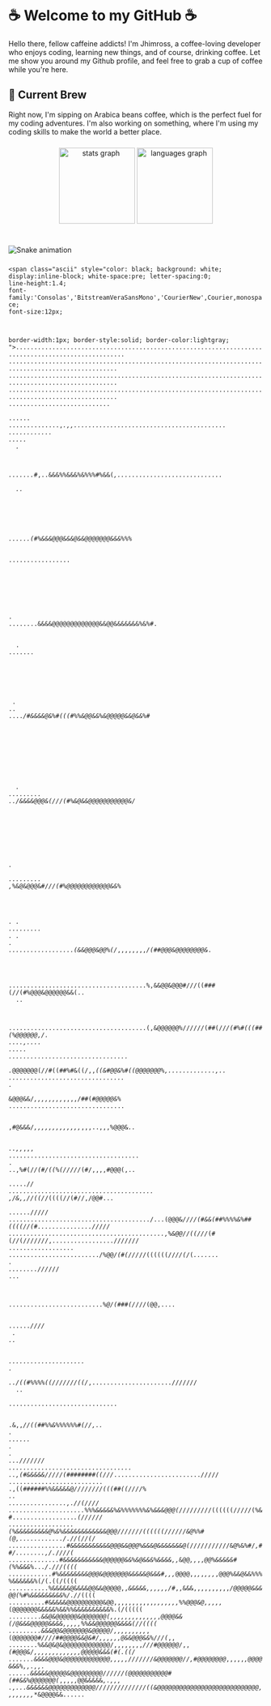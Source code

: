 <h1>☕ Welcome to my GitHub ☕</h1>
	<p>Hello there, fellow caffeine addicts! I'm Jhimross, a coffee-loving developer who enjoys coding, learning new things, and of course, drinking coffee. Let me show you around my Github profile, and feel free to grab a cup of coffee while you're here.</p>
	<h2>🚀 Current Brew</h2>
	<p>Right now, I'm sipping on Arabica beans coffee, which is the perfect fuel for my coding adventures. I'm also working on something, where I'm using my coding skills to make the world a better place.</p>

###

<div align="center">
  <img src="https://github-readme-stats.vercel.app/api?username=jhimross&hide_title=false&hide_rank=false&show_icons=true&include_all_commits=true&count_private=true&disable_animations=false&theme=dark&locale=en&hide_border=false" height="150" alt="stats graph"  />
  <img src="https://github-readme-stats.vercel.app/api/top-langs?username=jhimross&locale=en&hide_title=false&layout=compact&card_width=320&langs_count=5&theme=dark&hide_border=false" height="150" alt="languages graph"  />
</div>


###

<br clear="both">

<img src="https://github.com/jhimross/jhimross/blob/main/snake.svg" alt="Snake animation" />

###


<code><span class="ascii" style="color: black; background: white;
display:inline-block;
white-space:pre;
letter-spacing:0;
line-height:1.4;
font-family:'Consolas','BitstreamVeraSansMono','CourierNew',Courier,monospace;
font-size:12px;

border-width:1px;
border-style:solid;
border-color:lightgray;
"><span>.</span><span>.</span><span>.</span><span>.</span><span>.</span><span>.</span><span>.</span><span>.</span><span>.</span><span>.</span><span>.</span><span>.</span><span>.</span><span>.</span><span>.</span><span>.</span><span>.</span><span>.</span><span>.</span><span>.</span><span>.</span><span>.</span><span>.</span><span>.</span><span>.</span><span>.</span><span>.</span><span>.</span><span>.</span><span>.</span><span>.</span><span>.</span><span>.</span><span>.</span><span>.</span><span>.</span><span>.</span><span>.</span><span>.</span><span>.</span><span>.</span><span>.</span><span>.</span><span>.</span><span>.</span><span>.</span><span>.</span><span>.</span><span>.</span><span>.</span><span>.</span><span>.</span><span>.</span><span>.</span><span>.</span><span>.</span><span>.</span><span>.</span><span>.</span><span>.</span><span>.</span><span>.</span><span>.</span><span>.</span><span>.</span><span>.</span><span>.</span><span>.</span><span>.</span><span>.</span><span>.</span><span>.</span><span>.</span><span>.</span><span>.</span><span>.</span><span>.</span><span>.</span><span>.</span><span>.</span><span>.</span><span>.</span><span>.</span><span>.</span><span>.</span><span>.</span><span>.</span><span>.</span><span>.</span><span>.</span><span>.</span><span>.</span><span>.</span><span>.</span><span>.</span><span>.</span><span>.</span><span>.</span><span>.</span><span>.</span>
<span>.</span><span>.</span><span>.</span><span>.</span><span>.</span><span>.</span><span>.</span><span>.</span><span>.</span><span>.</span><span>.</span><span>.</span><span>.</span><span>.</span><span>.</span><span>.</span><span>.</span><span>.</span><span>.</span><span>.</span><span>.</span><span>.</span><span>.</span><span>.</span><span>.</span><span>.</span><span>.</span><span>.</span><span>.</span><span>.</span><span>.</span><span>.</span><span>.</span><span>.</span><span>.</span><span>.</span><span>.</span><span>.</span><span>.</span><span>.</span><span>.</span><span>.</span><span>.</span><span>.</span><span>.</span><span>.</span><span>.</span><span>.</span><span>.</span><span>.</span><span>.</span><span>.</span><span>.</span><span>.</span><span>.</span><span>.</span><span>.</span><span>.</span><span>.</span><span>.</span><span>.</span><span>.</span><span>.</span><span>.</span><span>.</span><span>.</span><span>.</span><span>.</span><span>.</span><span>.</span><span>.</span><span>.</span><span>.</span><span>.</span><span>.</span><span>.</span><span>.</span><span>.</span><span>.</span><span>.</span><span>.</span><span>.</span><span>.</span><span>.</span><span>.</span><span>.</span><span>.</span><span>.</span><span>.</span><span>.</span><span>.</span><span>.</span><span>.</span><span>.</span><span>.</span><span>.</span><span>.</span><span>.</span><span>.</span><span>.</span>
<span>.</span><span>.</span><span>.</span><span>.</span><span>.</span><span>.</span><span>.</span><span>.</span><span>.</span><span>.</span><span>.</span><span>.</span><span>.</span><span>.</span><span>.</span><span>.</span><span>.</span><span>.</span><span>.</span><span>.</span><span>.</span><span>.</span><span>.</span><span>.</span><span>.</span><span>.</span><span>.</span><span>.</span><span>.</span><span>.</span><span>.</span><span>.</span><span>.</span><span>.</span><span>.</span><span>.</span><span>.</span><span>.</span><span>.</span><span>.</span><span>.</span><span>.</span><span>.</span><span>.</span><span>.</span><span>.</span><span>.</span><span>.</span><span>.</span><span>.</span><span>.</span><span>.</span><span>.</span><span>.</span><span>.</span><span>.</span><span>.</span><span>.</span><span>.</span><span>.</span><span>.</span><span>.</span><span>.</span><span>.</span><span>.</span><span>.</span><span>.</span><span>.</span><span>.</span><span>.</span><span>.</span><span>.</span><span>.</span><span>.</span><span>.</span><span>.</span><span>.</span><span>.</span><span>.</span><span>.</span><span>.</span><span>.</span><span>.</span><span>.</span><span>.</span><span>.</span><span>.</span><span>.</span><span>.</span><span>.</span><span>.</span><span>.</span><span>.</span><span>.</span><span>.</span><span>.</span><span>.</span><span>.</span><span>.</span><span>.</span>
<span>.</span><span>.</span><span>.</span><span>.</span><span>.</span><span>.</span><span>.</span><span>.</span><span>.</span><span>.</span><span>.</span><span>.</span><span>.</span><span>.</span><span>.</span><span>.</span><span>.</span><span>.</span><span>.</span><span>.</span><span>.</span><span>.</span><span>.</span><span>.</span><span>.</span><span>.</span><span>.</span><span>.</span><span>.</span><span>.</span><span>.</span><span>.</span><span>.</span><span>.</span><span>.</span><span>.</span><span>.</span><span>.</span><span>.</span><span>.</span><span>.</span><span>.</span><span>.</span><span>.</span><span>.</span><span>.</span><span>.</span><span>.</span><span>.</span><span>.</span><span>.</span><span>.</span><span>.</span><span>.</span><span>.</span><span>.</span><span>.</span><span>.</span><span>.</span><span>.</span><span>.</span><span>.</span><span>.</span><span>.</span><span>.</span><span>.</span><span>.</span><span>.</span><span>.</span><span>.</span><span>.</span><span>.</span><span>.</span><span>.</span><span>.</span><span>.</span><span>.</span><span>.</span><span>.</span><span>.</span><span>.</span><span>.</span><span>.</span><span>.</span><span>.</span><span>.</span><span>.</span><span>.</span><span>.</span><span>.</span><span>.</span><span>.</span><span>.</span><span>.</span><span>.</span><span>.</span><span>.</span><span>.</span><span>.</span><span>.</span>
<span>.</span><span>.</span><span>.</span><span>.</span><span>.</span><span>.</span><span>.</span><span>.</span><span>.</span><span>.</span><span>.</span><span>.</span><span>.</span><span>.</span><span>.</span><span>.</span><span>.</span><span>.</span><span>.</span><span>.</span><span>.</span><span>.</span><span>.</span><span>.</span><span>.</span><span>.</span><span>.</span><span>.</span><span> </span><span> </span><span> </span><span> </span><span>.</span><span>.</span><span>.</span><span>.</span><span>.</span><span>.</span><span> </span><span>.</span><span>.</span><span>.</span><span>.</span><span>.</span><span>.</span><span>.</span><span>.</span><span>.</span><span>.</span><span>.</span><span>.</span><span>.</span><span>.</span><span>,</span><span>*</span><span>.</span><span>,</span><span>,</span><span>.</span><span>.</span><span>.</span><span>.</span><span>.</span><span>.</span><span>.</span><span>.</span><span>.</span><span>.</span><span>.</span><span>.</span><span>.</span><span>.</span><span>.</span><span>.</span><span>.</span><span>.</span><span>.</span><span>.</span><span>.</span><span>.</span><span>.</span><span>.</span><span>.</span><span>.</span><span>.</span><span>.</span><span>.</span><span>.</span><span>.</span><span>.</span><span>.</span><span>.</span><span>.</span><span>.</span><span>.</span><span>.</span><span>.</span><span>.</span><span>.</span><span>.</span>
<span>.</span><span>.</span><span>.</span><span>.</span><span>.</span><span>.</span><span>.</span><span>.</span><span>.</span><span>.</span><span>.</span><span>.</span><span> </span><span>.</span><span>.</span><span>.</span><span>.</span><span>.</span><span> </span><span> </span><span> </span><span>.</span><span> </span><span> </span><span> </span><span> </span><span> </span><span> </span><span> </span><span> </span><span> </span><span> </span><span> </span><span> </span><span> </span><span> </span><span> </span><span> </span><span> </span><span>.</span><span>.</span><span>.</span><span>.</span><span>.</span><span>.</span><span>.</span><span>*</span><span>#</span><span>,</span><span>.</span><span>.</span><span>&</span><span>&</span><span>&</span><span>%</span><span>%</span><span>&</span><span>&</span><span>&</span><span>%</span><span>&</span><span>%</span><span>%</span><span>%</span><span>#</span><span>%</span><span>&</span><span>&</span><span>(</span><span>*</span><span>,</span><span>.</span><span>.</span><span>.</span><span>.</span><span>.</span><span>.</span><span>.</span><span>.</span><span>.</span><span>.</span><span>.</span><span>.</span><span>.</span><span>.</span><span>.</span><span>.</span><span>.</span><span>.</span><span>.</span><span>.</span><span>.</span><span>.</span><span>.</span><span>.</span><span>.</span><span>.</span><span>.</span><span>.</span><span>.</span>
<span> </span><span> </span><span> </span><span> </span><span> </span><span> </span><span> </span><span>.</span><span>.</span><span> </span><span> </span><span> </span><span> </span><span> </span><span> </span><span> </span><span> </span><span> </span><span> </span><span> </span><span> </span><span> </span><span> </span><span> </span><span> </span><span> </span><span> </span><span> </span><span> </span><span> </span><span> </span><span> </span><span> </span><span> </span><span> </span><span> </span><span> </span><span> </span><span> </span><span>.</span><span>.</span><span>.</span><span>.</span><span>.</span><span>.</span><span>(</span><span>#</span><span>%</span><span>&</span><span>&</span><span>&</span><span>@</span><span>@</span><span>@</span><span>&</span><span>&</span><span>&</span><span>@</span><span>&</span><span>&</span><span>@</span><span>@</span><span>@</span><span>@</span><span>@</span><span>@</span><span>@</span><span>&</span><span>&</span><span>&</span><span>%</span><span>%</span><span>%</span><span>*</span><span> </span><span> </span><span> </span><span> </span><span> </span><span> </span><span> </span><span> </span><span> </span><span>.</span><span>.</span><span>.</span><span>.</span><span>.</span><span>.</span><span>.</span><span>.</span><span>.</span><span>.</span><span>.</span><span>.</span><span>.</span><span>.</span><span>.</span><span>.</span><span>.</span>
<span> </span><span> </span><span> </span><span> </span><span> </span><span> </span><span> </span><span> </span><span> </span><span> </span><span> </span><span> </span><span> </span><span> </span><span> </span><span> </span><span> </span><span> </span><span> </span><span> </span><span> </span><span> </span><span> </span><span> </span><span> </span><span> </span><span> </span><span> </span><span> </span><span> </span><span> </span><span> </span><span> </span><span> </span><span> </span><span>.</span><span> </span><span>.</span><span>.</span><span>.</span><span>.</span><span>.</span><span>.</span><span>.</span><span>.</span><span>&</span><span>&</span><span>&</span><span>&</span><span>@</span><span>@</span><span>@</span><span>@</span><span>@</span><span>@</span><span>@</span><span>@</span><span>@</span><span>@</span><span>@</span><span>@</span><span>@</span><span>&</span><span>&</span><span>@</span><span>@</span><span>&</span><span>&</span><span>&</span><span>&</span><span>&</span><span>&</span><span>&</span><span>%</span><span>&</span><span>%</span><span>#</span><span>.</span><span> </span><span> </span><span> </span><span> </span><span> </span><span> </span><span> </span><span> </span><span> </span><span> </span><span> </span><span> </span><span> </span><span>.</span><span> </span><span>.</span><span>.</span><span>.</span><span>.</span><span>.</span><span>.</span><span>.</span>
<span> </span><span> </span><span> </span><span> </span><span> </span><span> </span><span> </span><span> </span><span> </span><span> </span><span> </span><span> </span><span> </span><span> </span><span> </span><span> </span><span> </span><span> </span><span> </span><span> </span><span> </span><span> </span><span> </span><span> </span><span> </span><span> </span><span> </span><span> </span><span> </span><span> </span><span> </span><span>.</span><span> </span><span> </span><span> </span><span>.</span><span>.</span><span> </span><span> </span><span>.</span><span>.</span><span>.</span><span>.</span><span>*</span><span>/</span><span>#</span><span>&</span><span>&</span><span>&</span><span>&</span><span>@</span><span>&</span><span>%</span><span>#</span><span>(</span><span>(</span><span>(</span><span>#</span><span>%</span><span>%</span><span>&</span><span>@</span><span>@</span><span>&</span><span>&</span><span>%</span><span>&</span><span>@</span><span>@</span><span>@</span><span>@</span><span>@</span><span>&</span><span>&</span><span>@</span><span>&</span><span>&</span><span>%</span><span>#</span><span> </span><span> </span><span> </span><span> </span><span> </span><span> </span><span> </span><span> </span><span> </span><span> </span><span> </span><span> </span><span> </span><span> </span><span> </span><span> </span><span> </span><span> </span><span> </span><span> </span><span> </span>
<span> </span><span> </span><span> </span><span> </span><span> </span><span> </span><span> </span><span> </span><span> </span><span> </span><span> </span><span> </span><span> </span><span> </span><span> </span><span> </span><span> </span><span> </span><span> </span><span> </span><span> </span><span> </span><span> </span><span> </span><span> </span><span> </span><span> </span><span>.</span><span> </span><span>.</span><span>.</span><span>.</span><span>.</span><span>.</span><span>.</span><span>.</span><span>.</span><span>.</span><span> </span><span>.</span><span>.</span><span>/</span><span>&</span><span>&</span><span>&</span><span>&</span><span>@</span><span>@</span><span>@</span><span>&</span><span>(</span><span>/</span><span>/</span><span>*</span><span>*</span><span>*</span><span>*</span><span>*</span><span>*</span><span>/</span><span>(</span><span>#</span><span>%</span><span>&</span><span>@</span><span>&</span><span>&</span><span>@</span><span>@</span><span>@</span><span>@</span><span>@</span><span>@</span><span>@</span><span>@</span><span>@</span><span>@</span><span>@</span><span>&</span><span>/</span><span> </span><span> </span><span> </span><span> </span><span> </span><span> </span><span> </span><span> </span><span> </span><span> </span><span> </span><span> </span><span> </span><span> </span><span> </span><span> </span><span> </span><span> </span><span> </span><span> </span>
<span> </span><span> </span><span> </span><span> </span><span> </span><span> </span><span> </span><span> </span><span> </span><span> </span><span> </span><span> </span><span> </span><span> </span><span> </span><span> </span><span> </span><span> </span><span> </span><span> </span><span>.</span><span> </span><span> </span><span> </span><span> </span><span> </span><span> </span><span> </span><span> </span><span>.</span><span>.</span><span>.</span><span>.</span><span>.</span><span>.</span><span>.</span><span>.</span><span>.</span><span> </span><span>,</span><span>*</span><span>%</span><span>&</span><span>@</span><span>&</span><span>@</span><span>@</span><span>@</span><span>&</span><span>#</span><span>/</span><span>*</span><span>*</span><span>*</span><span>*</span><span>*</span><span>*</span><span>*</span><span>*</span><span>*</span><span>/</span><span>/</span><span>(</span><span>#</span><span>%</span><span>@</span><span>@</span><span>@</span><span>@</span><span>@</span><span>@</span><span>@</span><span>@</span><span>@</span><span>@</span><span>@</span><span>@</span><span>&</span><span>&</span><span>%</span><span> </span><span> </span><span> </span><span> </span><span> </span><span> </span><span> </span><span> </span><span> </span><span> </span><span> </span><span> </span><span> </span><span> </span><span> </span><span> </span><span> </span><span> </span><span> </span><span> </span>
<span> </span><span>.</span><span> </span><span>.</span><span> </span><span>.</span><span>.</span><span>.</span><span>.</span><span>.</span><span>.</span><span>.</span><span>.</span><span>.</span><span> </span><span>.</span><span> </span><span>.</span><span> </span><span>.</span><span> </span><span>.</span><span>.</span><span>.</span><span>.</span><span>.</span><span>.</span><span>.</span><span>.</span><span>.</span><span>.</span><span>.</span><span>.</span><span>.</span><span>.</span><span>.</span><span>.</span><span>.</span><span>.</span><span>(</span><span>&</span><span>&</span><span>@</span><span>@</span><span>@</span><span>&</span><span>@</span><span>@</span><span>%</span><span>(</span><span>/</span><span>*</span><span>,</span><span>,</span><span>,</span><span>,</span><span>,</span><span>,</span><span>,</span><span>,</span><span>*</span><span>*</span><span>*</span><span>/</span><span>(</span><span>#</span><span>#</span><span>@</span><span>@</span><span>@</span><span>&</span><span>@</span><span>@</span><span>@</span><span>@</span><span>@</span><span>@</span><span>@</span><span>@</span><span>&</span><span>*</span><span>.</span><span> </span><span> </span><span> </span><span> </span><span> </span><span> </span><span> </span><span> </span><span> </span><span> </span><span> </span><span> </span><span> </span><span> </span><span> </span><span> </span><span> </span><span> </span>
<span>.</span><span>.</span><span>.</span><span>.</span><span>.</span><span>.</span><span>.</span><span>.</span><span>.</span><span>.</span><span>.</span><span>.</span><span>.</span><span>.</span><span>.</span><span>.</span><span>.</span><span>.</span><span>.</span><span>.</span><span>.</span><span>.</span><span>.</span><span>.</span><span>.</span><span>.</span><span>.</span><span>.</span><span>.</span><span>.</span><span>.</span><span>.</span><span>.</span><span>.</span><span>.</span><span>.</span><span>.</span><span>.</span><span>%</span><span>,</span><span>&</span><span>&</span><span>@</span><span>@</span><span>&</span><span>@</span><span>@</span><span>@</span><span>#</span><span>/</span><span>/</span><span>/</span><span>(</span><span>(</span><span>#</span><span>#</span><span>#</span><span>(</span><span>/</span><span>*</span><span>*</span><span>*</span><span>*</span><span>*</span><span>*</span><span>/</span><span>(</span><span>#</span><span>%</span><span>@</span><span>@</span><span>@</span><span>&</span><span>@</span><span>@</span><span>@</span><span>@</span><span>@</span><span>@</span><span>&</span><span>&</span><span>(</span><span>.</span><span>.</span><span> </span><span> </span><span> </span><span>.</span><span>.</span><span> </span><span> </span><span> </span><span> </span><span> </span><span> </span><span> </span><span> </span><span> </span><span> </span><span> </span>
<span>.</span><span>.</span><span>.</span><span>.</span><span>.</span><span>.</span><span>.</span><span>.</span><span>.</span><span>.</span><span>.</span><span>.</span><span>.</span><span>.</span><span>.</span><span>.</span><span>.</span><span>.</span><span>.</span><span>.</span><span>.</span><span>.</span><span>.</span><span>.</span><span>.</span><span>.</span><span>.</span><span>.</span><span>.</span><span>.</span><span>.</span><span>.</span><span>.</span><span>.</span><span>.</span><span>.</span><span>.</span><span>.</span><span>(</span><span>,</span><span>&</span><span>@</span><span>@</span><span>@</span><span>@</span><span>@</span><span>@</span><span>%</span><span>/</span><span>/</span><span>/</span><span>/</span><span>/</span><span>*</span><span>*</span><span>/</span><span>(</span><span>#</span><span>#</span><span>(</span><span>/</span><span>/</span><span>*</span><span>/</span><span>(</span><span>#</span><span>%</span><span>#</span><span>(</span><span>(</span><span>(</span><span>#</span><span>#</span><span>(</span><span>%</span><span>@</span><span>@</span><span>@</span><span>@</span><span>@</span><span>@</span><span>,</span><span>/</span><span>.</span><span> </span><span>.</span><span>.</span><span>.</span><span>.</span><span>,</span><span>.</span><span>.</span><span>.</span><span>.</span><span> </span><span>.</span><span>.</span><span>.</span><span>.</span><span>.</span>
<span>.</span><span>.</span><span>.</span><span>.</span><span>.</span><span>.</span><span>.</span><span>.</span><span>.</span><span>.</span><span>.</span><span>.</span><span>.</span><span>.</span><span>.</span><span>.</span><span>.</span><span>.</span><span>.</span><span>.</span><span>.</span><span>.</span><span>.</span><span>.</span><span>.</span><span>.</span><span>.</span><span>.</span><span>.</span><span>.</span><span>.</span><span>.</span><span>.</span><span> </span><span> </span><span> </span><span> </span><span> </span><span>.</span><span>*</span><span>@</span><span>@</span><span>@</span><span>@</span><span>@</span><span>@</span><span>@</span><span>(</span><span>/</span><span>/</span><span>#</span><span>(</span><span>(</span><span>#</span><span>#</span><span>%</span><span>#</span><span>&</span><span>(</span><span>(</span><span>/</span><span>,</span><span>,</span><span>*</span><span>(</span><span>(</span><span>&</span><span>#</span><span>@</span><span>@</span><span>&</span><span>%</span><span>#</span><span>(</span><span>(</span><span>@</span><span>@</span><span>@</span><span>@</span><span>@</span><span>@</span><span>@</span><span>%</span><span>,</span><span>.</span><span>.</span><span>.</span><span>.</span><span>.</span><span>.</span><span>.</span><span>.</span><span>.</span><span>.</span><span>.</span><span>.</span><span>.</span><span>,</span><span>.</span><span>.</span>
<span>.</span><span>.</span><span>.</span><span>.</span><span>.</span><span>.</span><span>.</span><span>.</span><span>.</span><span>.</span><span>.</span><span>.</span><span>.</span><span>.</span><span>.</span><span>.</span><span>.</span><span>.</span><span>.</span><span>.</span><span>.</span><span>.</span><span>.</span><span>.</span><span>.</span><span>.</span><span>.</span><span>.</span><span>.</span><span>.</span><span>.</span><span>.</span><span> </span><span>.</span><span> </span><span> </span><span> </span><span> </span><span> </span><span> </span><span>*</span><span>&</span><span>@</span><span>@</span><span>@</span><span>&</span><span>&</span><span>/</span><span>*</span><span>,</span><span>,</span><span>,</span><span>,</span><span>,</span><span>,</span><span>,</span><span>,</span><span>*</span><span>*</span><span>*</span><span>,</span><span>,</span><span>,</span><span>,</span><span>*</span><span>*</span><span>*</span><span>*</span><span>/</span><span>#</span><span>#</span><span>(</span><span>*</span><span>*</span><span>*</span><span>#</span><span>@</span><span>@</span><span>@</span><span>@</span><span>@</span><span>&</span><span>%</span><span>*</span><span>*</span><span>*</span><span>*</span><span>*</span><span>*</span><span>*</span><span>*</span><span>*</span><span>*</span><span>*</span><span>*</span><span>*</span><span>*</span><span>*</span><span>*</span><span>*</span>
<span>.</span><span>.</span><span>.</span><span>.</span><span>.</span><span>.</span><span>.</span><span>.</span><span>.</span><span>.</span><span>.</span><span>.</span><span>.</span><span>.</span><span>.</span><span>.</span><span>.</span><span>.</span><span>.</span><span>.</span><span>.</span><span>.</span><span>.</span><span>.</span><span>.</span><span>.</span><span>.</span><span>.</span><span>.</span><span>.</span><span>.</span><span>.</span><span> </span><span> </span><span> </span><span> </span><span> </span><span> </span><span> </span><span> </span><span>,</span><span>#</span><span>@</span><span>&</span><span>&</span><span>&</span><span>/</span><span>*</span><span>*</span><span>*</span><span>,</span><span>,</span><span>,</span><span>,</span><span>,</span><span>,</span><span>*</span><span>*</span><span>,</span><span>,</span><span>,</span><span>,</span><span>,</span><span>,</span><span>,</span><span>*</span><span>*</span><span>*</span><span>,</span><span>,</span><span>,</span><span>.</span><span>.</span><span>,</span><span>,</span><span>,</span><span>%</span><span>@</span><span>@</span><span>@</span><span>&</span><span>*</span><span>.</span><span>.</span><span> </span><span> </span><span> </span><span> </span><span> </span><span> </span><span> </span><span> </span><span>.</span><span>.</span><span>,</span><span>,</span><span>*</span><span>,</span><span>,</span><span>,</span>
<span>.</span><span>.</span><span>.</span><span>.</span><span>.</span><span>.</span><span>.</span><span>.</span><span>.</span><span>.</span><span>.</span><span>.</span><span>.</span><span>.</span><span>.</span><span>.</span><span>.</span><span>.</span><span>.</span><span>.</span><span>.</span><span>.</span><span>.</span><span>.</span><span>.</span><span>.</span><span>.</span><span>.</span><span>.</span><span>.</span><span>.</span><span>.</span><span>.</span><span>.</span><span>.</span><span>.</span><span> </span><span>.</span><span> </span><span>.</span><span>.</span><span>,</span><span>%</span><span>#</span><span>(</span><span>/</span><span>*</span><span>*</span><span>*</span><span>*</span><span>*</span><span>*</span><span>*</span><span>/</span><span>(</span><span>#</span><span>/</span><span>(</span><span>(</span><span>%</span><span>(</span><span>/</span><span>/</span><span>/</span><span>/</span><span>/</span><span>*</span><span>(</span><span>#</span><span>/</span><span>*</span><span>*</span><span>,</span><span>,</span><span>,</span><span>,</span><span>#</span><span>@</span><span>@</span><span>@</span><span>(</span><span>,</span><span>.</span><span>.</span><span> </span><span> </span><span> </span><span> </span><span>.</span><span>.</span><span>.</span><span>.</span><span>.</span><span>*</span><span>*</span><span>*</span><span>*</span><span>/</span><span>*</span><span>/</span>
<span>.</span><span>.</span><span>.</span><span>.</span><span>.</span><span>.</span><span>.</span><span>.</span><span>.</span><span>.</span><span>.</span><span>.</span><span>.</span><span>.</span><span>.</span><span>.</span><span>.</span><span>.</span><span>.</span><span>.</span><span>.</span><span>.</span><span>.</span><span>.</span><span>.</span><span>.</span><span>.</span><span>.</span><span>.</span><span>.</span><span>.</span><span>.</span><span>.</span><span>.</span><span>.</span><span>.</span><span>.</span><span>.</span><span>.</span><span>.</span><span> </span><span>,</span><span>/</span><span>&</span><span>,</span><span>,</span><span>*</span><span>*</span><span>*</span><span>*</span><span>/</span><span>/</span><span>(</span><span>(</span><span>/</span><span>*</span><span>*</span><span>*</span><span>*</span><span>*</span><span>/</span><span>(</span><span>(</span><span>(</span><span>(</span><span>/</span><span>*</span><span>*</span><span>/</span><span>(</span><span>#</span><span>/</span><span>/</span><span>*</span><span>*</span><span>,</span><span>/</span><span>@</span><span>@</span><span>#</span><span>.</span><span>.</span><span>.</span><span> </span><span> </span><span> </span><span> </span><span>.</span><span>.</span><span>.</span><span>.</span><span>.</span><span>.</span><span>/</span><span>/</span><span>/</span><span>*</span><span>/</span><span>*</span><span>/</span>
<span>.</span><span>.</span><span>.</span><span>.</span><span>.</span><span>.</span><span>.</span><span>.</span><span>.</span><span>.</span><span>.</span><span>.</span><span>.</span><span>.</span><span>.</span><span>.</span><span>.</span><span>.</span><span>.</span><span>.</span><span>.</span><span>.</span><span>.</span><span>.</span><span>.</span><span>.</span><span>.</span><span>.</span><span>.</span><span>.</span><span>.</span><span>.</span><span>.</span><span>.</span><span>.</span><span>.</span><span>.</span><span>.</span><span>.</span><span>/</span><span>.</span><span>.</span><span>.</span><span>(</span><span>@</span><span>@</span><span>@</span><span>&</span><span>*</span><span>/</span><span>/</span><span>/</span><span>/</span><span>(</span><span>#</span><span>&</span><span>&</span><span>(</span><span>#</span><span>#</span><span>%</span><span>%</span><span>%</span><span>%</span><span>&</span><span>%</span><span>#</span><span>#</span><span>(</span><span>(</span><span>(</span><span>(</span><span>/</span><span>/</span><span>*</span><span>*</span><span>(</span><span>#</span><span>.</span><span>.</span><span>.</span><span>.</span><span>.</span><span>.</span><span>.</span><span>.</span><span>.</span><span>.</span><span>.</span><span>.</span><span>.</span><span>.</span><span>.</span><span>/</span><span>/</span><span>*</span><span>/</span><span>*</span><span>/</span><span>/</span>
<span>.</span><span>.</span><span>.</span><span>.</span><span>.</span><span>.</span><span>.</span><span>.</span><span>.</span><span>.</span><span>.</span><span>.</span><span>.</span><span>.</span><span>.</span><span>.</span><span>.</span><span>.</span><span>.</span><span>.</span><span>.</span><span>.</span><span>.</span><span>.</span><span>.</span><span>.</span><span>.</span><span>.</span><span>.</span><span>.</span><span>.</span><span>.</span><span>.</span><span>.</span><span>.</span><span>.</span><span>.</span><span>.</span><span>.</span><span>.</span><span>.</span><span>.</span><span>.</span><span>,</span><span>%</span><span>&</span><span>@</span><span>@</span><span>/</span><span>/</span><span>(</span><span>(</span><span>/</span><span>/</span><span>*</span><span>*</span><span>/</span><span>*</span><span>*</span><span>*</span><span>(</span><span>#</span><span>(</span><span>/</span><span>/</span><span>(</span><span>/</span><span>/</span><span>/</span><span>/</span><span>/</span><span>/</span><span>/</span><span>*</span><span>*</span><span>,</span><span>.</span><span>.</span><span>.</span><span>.</span><span>.</span><span>.</span><span>.</span><span>.</span><span>.</span><span>.</span><span>.</span><span>.</span><span>.</span><span>.</span><span>.</span><span>.</span><span>.</span><span>/</span><span>/</span><span>/</span><span>/</span><span>/</span><span>/</span><span>/</span>
<span>.</span><span>.</span><span>.</span><span>.</span><span>.</span><span>.</span><span>.</span><span>.</span><span>.</span><span>.</span><span>.</span><span>.</span><span>.</span><span>.</span><span>.</span><span>.</span><span>.</span><span>.</span><span> </span><span>.</span><span>.</span><span>.</span><span>.</span><span>.</span><span>.</span><span>.</span><span>.</span><span>.</span><span>.</span><span>.</span><span>.</span><span>.</span><span>.</span><span>.</span><span>.</span><span>.</span><span>.</span><span>.</span><span>.</span><span>.</span><span>.</span><span>.</span><span>.</span><span>.</span><span>/</span><span>%</span><span>@</span><span>@</span><span>*</span><span>/</span><span>(</span><span>#</span><span>(</span><span>/</span><span>/</span><span>/</span><span>*</span><span>/</span><span>/</span><span>(</span><span>(</span><span>(</span><span>(</span><span>(</span><span>(</span><span>/</span><span>/</span><span>*</span><span>/</span><span>/</span><span>(</span><span>/</span><span>*</span><span>(</span><span>*</span><span>.</span><span>.</span><span>.</span><span>.</span><span>.</span><span>.</span><span>.</span><span> </span><span>.</span><span> </span><span>.</span><span>.</span><span>.</span><span>.</span><span>.</span><span>.</span><span>.</span><span>.</span><span>/</span><span>/</span><span>/</span><span>*</span><span>/</span><span>/</span><span>/</span>
<span>.</span><span>.</span><span>.</span><span> </span><span> </span><span> </span><span> </span><span> </span><span> </span><span> </span><span> </span><span> </span><span> </span><span> </span><span> </span><span> </span><span> </span><span> </span><span>.</span><span>.</span><span>.</span><span>.</span><span>.</span><span>.</span><span>.</span><span>.</span><span>.</span><span>.</span><span>.</span><span>.</span><span>.</span><span>.</span><span>.</span><span>.</span><span>.</span><span>.</span><span>.</span><span>.</span><span>.</span><span>.</span><span>.</span><span>.</span><span>.</span><span>.</span><span>*</span><span>%</span><span>@</span><span>*</span><span>*</span><span>/</span><span>(</span><span>#</span><span>#</span><span>#</span><span>(</span><span>/</span><span>*</span><span>*</span><span>*</span><span>*</span><span>*</span><span>*</span><span>*</span><span>*</span><span>*</span><span>*</span><span>*</span><span>/</span><span>/</span><span>/</span><span>(</span><span>@</span><span>@</span><span>,</span><span>.</span><span>.</span><span>.</span><span>.</span><span> </span><span> </span><span> </span><span> </span><span> </span><span> </span><span> </span><span> </span><span> </span><span>.</span><span>.</span><span>.</span><span>.</span><span>.</span><span>.</span><span>*</span><span>/</span><span>*</span><span>*</span><span>/</span><span>/</span><span>/</span>
<span> </span><span>.</span><span> </span><span> </span><span>.</span><span>.</span><span> </span><span> </span><span> </span><span> </span><span> </span><span> </span><span> </span><span> </span><span> </span><span>.</span><span>.</span><span>.</span><span>.</span><span>.</span><span>.</span><span>.</span><span>.</span><span>.</span><span>.</span><span>.</span><span>.</span><span>.</span><span>.</span><span>.</span><span>.</span><span>.</span><span>.</span><span>.</span><span>.</span><span>.</span><span> </span><span>.</span><span> </span><span> </span><span> </span><span> </span><span> </span><span> </span><span> </span><span>.</span><span>.</span><span>*</span><span>*</span><span>/</span><span>(</span><span>(</span><span>#</span><span>%</span><span>%</span><span>%</span><span>%</span><span>(</span><span>(</span><span>/</span><span>/</span><span>/</span><span>/</span><span>/</span><span>/</span><span>/</span><span>(</span><span>(</span><span>/</span><span>*</span><span>,</span><span>.</span><span>.</span><span>.</span><span>.</span><span>.</span><span>.</span><span>.</span><span>.</span><span>.</span><span>.</span><span>.</span><span>.</span><span>.</span><span>.</span><span>.</span><span>.</span><span>.</span><span>.</span><span>.</span><span>.</span><span>.</span><span>.</span><span>/</span><span>/</span><span>/</span><span>/</span><span>/</span><span>/</span><span>/</span>
<span> </span><span> </span><span>.</span><span>.</span><span> </span><span> </span><span>.</span><span>.</span><span>.</span><span>.</span><span>.</span><span>.</span><span>.</span><span>.</span><span>.</span><span>.</span><span>.</span><span>.</span><span>.</span><span>.</span><span>.</span><span>.</span><span>.</span><span>.</span><span>.</span><span>.</span><span>.</span><span>.</span><span>.</span><span>.</span><span>.</span><span>.</span><span>.</span><span>.</span><span>.</span><span>.</span><span> </span><span> </span><span> </span><span> </span><span> </span><span> </span><span> </span><span>.</span><span>&</span><span>,</span><span>,</span><span>*</span><span>*</span><span>*</span><span>/</span><span>/</span><span>(</span><span>(</span><span>#</span><span>#</span><span>%</span><span>%</span><span>&</span><span>%</span><span>%</span><span>%</span><span>%</span><span>%</span><span>%</span><span>#</span><span>(</span><span>/</span><span>/</span><span>,</span><span>.</span><span>.</span><span> </span><span>.</span><span> </span><span> </span><span> </span><span>.</span><span>.</span><span>.</span><span>.</span><span>.</span><span>.</span><span> </span><span>.</span><span> </span><span> </span><span> </span><span>.</span><span> </span><span>.</span><span>.</span><span>.</span><span>/</span><span>/</span><span>/</span><span>/</span><span>/</span><span>/</span><span>/</span>
<span>.</span><span>.</span><span>.</span><span>.</span><span>.</span><span>.</span><span>.</span><span>.</span><span>.</span><span>.</span><span>.</span><span>.</span><span>.</span><span>.</span><span>.</span><span>.</span><span>.</span><span>.</span><span>.</span><span>.</span><span>.</span><span>.</span><span>.</span><span>.</span><span>.</span><span>.</span><span>.</span><span>.</span><span>.</span><span>.</span><span>.</span><span>.</span><span>.</span><span>.</span><span> </span><span>.</span><span>.</span><span>,</span><span>(</span><span>#</span><span>&</span><span>&</span><span>&</span><span>&</span><span>&</span><span>*</span><span>*</span><span>*</span><span>*</span><span>/</span><span>/</span><span>/</span><span>/</span><span>/</span><span>(</span><span>#</span><span>#</span><span>#</span><span>#</span><span>#</span><span>#</span><span>#</span><span>#</span><span>(</span><span>(</span><span>/</span><span>/</span><span>/</span><span>*</span><span>.</span><span>.</span><span>.</span><span>.</span><span>.</span><span>.</span><span>.</span><span>.</span><span>.</span><span>.</span><span>.</span><span>.</span><span>.</span><span>.</span><span>.</span><span>.</span><span>.</span><span>.</span><span>.</span><span>.</span><span>.</span><span>.</span><span>.</span><span>.</span><span>*</span><span>*</span><span>/</span><span>/</span><span>/</span><span>/</span><span>/</span>
<span>.</span><span>.</span><span>.</span><span>.</span><span>.</span><span>.</span><span>.</span><span>.</span><span>.</span><span>.</span><span>.</span><span>.</span><span>.</span><span>.</span><span>.</span><span>.</span><span>.</span><span>.</span><span>.</span><span>.</span><span>.</span><span>.</span><span>.</span><span>.</span><span>.</span><span>.</span><span> </span><span>.</span><span>,</span><span>(</span><span>(</span><span>#</span><span>#</span><span>#</span><span>#</span><span>#</span><span>#</span><span>%</span><span>%</span><span>&</span><span>&</span><span>&</span><span>&</span><span>&</span><span>@</span><span>*</span><span>*</span><span>*</span><span>/</span><span>/</span><span>/</span><span>/</span><span>/</span><span>/</span><span>/</span><span>/</span><span>(</span><span>(</span><span>(</span><span>#</span><span>#</span><span>(</span><span>(</span><span>/</span><span>/</span><span>/</span><span>/</span><span>*</span><span>*</span><span>%</span><span> </span><span>.</span><span>.</span><span> </span><span> </span><span>.</span><span>.</span><span>.</span><span>.</span><span>.</span><span>.</span><span>.</span><span>.</span><span>.</span><span>.</span><span>.</span><span>.</span><span>.</span><span>.</span><span>.</span><span>.</span><span>,</span><span>.</span><span>/</span><span>/</span><span>(</span><span>/</span><span>/</span><span>/</span><span>/</span>
<span>.</span><span>.</span><span>.</span><span>.</span><span>.</span><span>.</span><span>.</span><span>.</span><span>.</span><span>.</span><span>.</span><span>.</span><span>.</span><span>.</span><span>.</span><span>.</span><span>.</span><span>.</span><span>.</span><span>.</span><span>.</span><span>%</span><span>%</span><span>%</span><span>&</span><span>&</span><span>&</span><span>&</span><span>&</span><span>%</span><span>&</span><span>%</span><span>%</span><span>%</span><span>%</span><span>%</span><span>%</span><span>%</span><span>&</span><span>%</span><span>&</span><span>&</span><span>&</span><span>@</span><span>@</span><span>@</span><span>(</span><span>*</span><span>/</span><span>/</span><span>/</span><span>/</span><span>/</span><span>/</span><span>/</span><span>/</span><span>/</span><span>(</span><span>(</span><span>(</span><span>(</span><span>(</span><span>(</span><span>/</span><span>/</span><span>/</span><span>/</span><span>/</span><span>*</span><span>*</span><span>(</span><span>%</span><span>&</span><span>#</span><span>.</span><span>.</span><span>.</span><span>.</span><span>.</span><span>.</span><span>.</span><span>.</span><span>.</span><span>.</span><span>.</span><span>.</span><span>.</span><span>.</span><span>.</span><span>.</span><span>.</span><span>*</span><span>.</span><span>(</span><span>/</span><span>/</span><span>/</span><span>/</span><span>/</span><span>/</span>
<span>.</span><span>.</span><span>.</span><span>.</span><span>.</span><span>.</span><span>.</span><span>.</span><span>.</span><span>.</span><span>.</span><span>.</span><span>.</span><span>.</span><span>.</span><span>.</span><span>.</span><span>.</span><span>(</span><span>%</span><span>&</span><span>&</span><span>&</span><span>&</span><span>&</span><span>&</span><span>&</span><span>&</span><span>&</span><span>@</span><span>%</span><span>&</span><span>%</span><span>&</span><span>&</span><span>&</span><span>&</span><span>&</span><span>&</span><span>&</span><span>&</span><span>&</span><span>&</span><span>&</span><span>&</span><span>@</span><span>@</span><span>@</span><span>*</span><span>*</span><span>/</span><span>/</span><span>/</span><span>/</span><span>/</span><span>/</span><span>/</span><span>(</span><span>(</span><span>(</span><span>(</span><span>(</span><span>(</span><span>/</span><span>/</span><span>/</span><span>/</span><span>/</span><span>/</span><span>*</span><span>*</span><span>&</span><span>@</span><span>%</span><span>%</span><span>#</span><span>(</span><span>@</span><span>,</span><span>.</span><span>.</span><span>.</span><span>.</span><span>.</span><span>.</span><span>.</span><span>.</span><span>.</span><span>.</span><span>.</span><span>.</span><span>/</span><span>.</span><span>/</span><span>/</span><span>(</span><span>/</span><span>/</span><span>(</span><span>/</span>
<span>.</span><span>.</span><span>.</span><span>.</span><span>.</span><span>.</span><span>.</span><span>.</span><span>.</span><span>.</span><span>.</span><span>.</span><span>.</span><span>.</span><span>.</span><span>.</span><span>#</span><span>&</span><span>&</span><span>&</span><span>&</span><span>&</span><span>&</span><span>&</span><span>&</span><span>&</span><span>&</span><span>&</span><span>@</span><span>@</span><span>@</span><span>&</span><span>&</span><span>@</span><span>@</span><span>@</span><span>%</span><span>&</span><span>&</span><span>&</span><span>@</span><span>&</span><span>&</span><span>&</span><span>&</span><span>&</span><span>&</span><span>&</span><span>@</span><span>(</span><span>*</span><span>*</span><span>*</span><span>*</span><span>*</span><span>/</span><span>/</span><span>/</span><span>/</span><span>/</span><span>/</span><span>/</span><span>/</span><span>/</span><span>/</span><span>/</span><span>*</span><span>*</span><span>*</span><span>*</span><span>&</span><span>@</span><span>%</span><span>&</span><span>%</span><span>#</span><span>/</span><span>*</span><span>,</span><span>#</span><span>#</span><span>/</span><span>.</span><span>.</span><span>.</span><span>.</span><span>.</span><span>.</span><span>.</span><span>.</span><span>,</span><span>/</span><span>.</span><span>*</span><span>/</span><span>*</span><span>/</span><span>/</span><span>/</span><span>(</span>
<span>.</span><span>.</span><span>.</span><span>.</span><span>.</span><span>.</span><span>.</span><span>.</span><span>.</span><span>.</span><span>.</span><span>.</span><span>.</span><span>.</span><span>#</span><span>&</span><span>&</span><span>&</span><span>&</span><span>&</span><span>&</span><span>&</span><span>&</span><span>&</span><span>&</span><span>&</span><span>@</span><span>@</span><span>@</span><span>@</span><span>@</span><span>@</span><span>&</span><span>&</span><span>%</span><span>&</span><span>@</span><span>&</span><span>&</span><span>&</span><span>%</span><span>&</span><span>&</span><span>&</span><span>&</span><span>,</span><span>,</span><span>*</span><span>&</span><span>@</span><span>@</span><span>*</span><span>,</span><span>,</span><span>*</span><span>*</span><span>*</span><span>*</span><span>*</span><span>*</span><span>*</span><span>*</span><span>*</span><span>*</span><span>*</span><span>,</span><span>*</span><span>*</span><span>,</span><span>*</span><span>@</span><span>@</span><span>%</span><span>&</span><span>&</span><span>&</span><span>&</span><span>&</span><span>#</span><span>(</span><span>%</span><span>%</span><span>&</span><span>&</span><span>&</span><span>%</span><span>*</span><span>.</span><span>.</span><span>.</span><span>*</span><span>/</span><span>.</span><span>/</span><span>/</span><span>/</span><span>(</span><span>(</span><span>(</span><span>(</span>
<span>.</span><span>.</span><span>.</span><span>.</span><span>.</span><span>.</span><span>.</span><span>.</span><span>.</span><span>.</span><span>.</span><span>.</span><span>#</span><span>%</span><span>&</span><span>&</span><span>&</span><span>&</span><span>&</span><span>&</span><span>&</span><span>&</span><span>@</span><span>@</span><span>@</span><span>&</span><span>@</span><span>@</span><span>@</span><span>@</span><span>@</span><span>@</span><span>@</span><span>&</span><span>&</span><span>&</span><span>&</span><span>&</span><span>@</span><span>&</span><span>&</span><span>&</span><span>#</span><span>,</span><span>,</span><span>,</span><span>*</span><span>*</span><span>*</span><span>@</span><span>@</span><span>@</span><span>@</span><span>,</span><span>,</span><span>*</span><span>,</span><span>*</span><span>,</span><span>*</span><span>,</span><span>,</span><span>,</span><span>*</span><span>*</span><span>*</span><span>,</span><span>*</span><span>*</span><span>@</span><span>@</span><span>@</span><span>%</span><span>&</span><span>&</span><span>@</span><span>&</span><span>&</span><span>%</span><span>%</span><span>%</span><span>%</span><span>&</span><span>&</span><span>&</span><span>&</span><span>&</span><span>&</span><span>%</span><span>(</span><span>/</span><span>(</span><span>.</span><span>(</span><span>(</span><span>/</span><span>(</span><span>(</span><span>(</span><span>(</span>
<span>.</span><span>.</span><span>.</span><span>.</span><span>.</span><span>.</span><span>.</span><span>.</span><span>.</span><span>.</span><span>.</span><span>%</span><span>&</span><span>&</span><span>&</span><span>&</span><span>&</span><span>@</span><span>&</span><span>&</span><span>&</span><span>&</span><span>@</span><span>@</span><span>&</span><span>&</span><span>@</span><span>@</span><span>@</span><span>@</span><span>@</span><span>,</span><span>,</span><span>*</span><span>&</span><span>&</span><span>&</span><span>&</span><span>&</span><span>,</span><span>,</span><span>,</span><span>,</span><span>,</span><span>,</span><span>/</span><span>#</span><span>*</span><span>,</span><span>,</span><span>*</span><span>*</span><span>&</span><span>&</span><span>&</span><span>,</span><span>,</span><span>,</span><span>,</span><span>,</span><span>,</span><span>,</span><span>,</span><span>,</span><span>,</span><span>*</span><span>/</span><span>@</span><span>@</span><span>@</span><span>@</span><span>@</span><span>&</span><span>&</span><span>&</span><span>@</span><span>@</span><span>(</span><span>%</span><span>#</span><span>%</span><span>&</span><span>&</span><span>&</span><span>&</span><span>&</span><span>&</span><span>&</span><span>&</span><span>&</span><span>%</span><span>/</span><span>.</span><span>/</span><span>/</span><span>*</span><span>(</span><span>(</span><span>(</span><span>(</span>
<span>.</span><span>.</span><span>.</span><span>.</span><span>.</span><span>.</span><span>.</span><span>.</span><span>.</span><span>.</span><span>#</span><span>&</span><span>&</span><span>&</span><span>&</span><span>&</span><span>@</span><span>@</span><span>@</span><span>@</span><span>@</span><span>@</span><span>@</span><span>@</span><span>@</span><span>@</span><span>&</span><span>@</span><span>@</span><span>,</span><span>,</span><span>,</span><span>,</span><span>,</span><span>,</span><span>,</span><span>,</span><span>,</span><span>,</span><span>,</span><span>*</span><span>,</span><span>,</span><span>,</span><span>,</span><span>,</span><span>,</span><span>,</span><span>*</span><span>*</span><span>%</span><span>%</span><span>@</span><span>@</span><span>@</span><span>&</span><span>@</span><span>,</span><span>,</span><span>,</span><span>,</span><span>,</span><span>*</span><span>(</span><span>@</span><span>@</span><span>@</span><span>@</span><span>@</span><span>@</span><span>@</span><span>&</span><span>&</span><span>&</span><span>&</span><span>&</span><span>%</span><span>&</span><span>&</span><span>%</span><span>%</span><span>&</span><span>&</span><span>&</span><span>&</span><span>&</span><span>&</span><span>&</span><span>&</span><span>&</span><span>&</span><span>%</span><span>.</span><span>(</span><span>/</span><span>(</span><span>(</span><span>(</span><span>(</span><span>(</span>
<span>.</span><span>.</span><span>.</span><span>.</span><span>.</span><span>.</span><span>.</span><span>.</span><span>.</span><span>*</span><span>&</span><span>&</span><span>@</span><span>&</span><span>@</span><span>@</span><span>@</span><span>@</span><span>@</span><span>@</span><span>&</span><span>@</span><span>@</span><span>@</span><span>@</span><span>@</span><span>@</span><span>@</span><span>(</span><span>,</span><span>,</span><span>,</span><span>,</span><span>,</span><span>,</span><span>,</span><span>,</span><span>,</span><span>,</span><span>,</span><span>,</span><span>,</span><span>*</span><span>*</span><span>*</span><span>*</span><span>*</span><span>*</span><span>*</span><span>,</span><span>*</span><span>*</span><span>*</span><span>@</span><span>@</span><span>@</span><span>@</span><span>&</span><span>&</span><span>(</span><span>/</span><span>@</span><span>&</span><span>&</span><span>&</span><span>@</span><span>@</span><span>@</span><span>@</span><span>@</span><span>&</span><span>&</span><span>&</span><span>&</span><span>,</span><span>,</span><span>,</span><span>,</span><span>,</span><span>%</span><span>%</span><span>&</span><span>&</span><span>@</span><span>@</span><span>@</span><span>@</span><span>@</span><span>@</span><span>&</span><span>&</span><span>&</span><span>&</span><span>(</span><span>/</span><span>/</span><span>(</span><span>(</span><span>(</span><span>(</span>
<span>.</span><span>.</span><span>.</span><span>.</span><span>.</span><span>.</span><span>.</span><span>.</span><span>.</span><span>&</span><span>&</span><span>&</span><span>@</span><span>@</span><span>&</span><span>@</span><span>@</span><span>@</span><span>@</span><span>@</span><span>@</span><span>@</span><span>&</span><span>@</span><span>@</span><span>@</span><span>@</span><span>@</span><span>/</span><span>,</span><span>,</span><span>,</span><span>,</span><span>,</span><span>,</span><span>,</span><span>,</span><span>,</span><span>*</span><span>*</span><span>*</span><span>*</span><span>*</span><span>*</span><span>*</span><span>*</span><span>*</span><span>,</span><span>*</span><span>*</span><span>(</span><span>@</span><span>@</span><span>@</span><span>@</span><span>@</span><span>@</span><span>@</span><span>#</span><span>*</span><span>/</span><span>/</span><span>/</span><span>/</span><span>#</span><span>#</span><span>@</span><span>@</span><span>@</span><span>@</span><span>&</span><span>&</span><span>@</span><span>&</span><span>#</span><span>/</span><span>*</span><span>*</span><span>,</span><span>,</span><span>,</span><span>,</span><span>,</span><span>,</span><span>@</span><span>&</span><span>&</span><span>@</span><span>@</span><span>@</span><span>&</span><span>&</span><span>%</span><span>/</span><span>/</span><span>/</span><span>(</span><span>*</span><span>,</span><span>,</span>
<span>.</span><span>.</span><span>.</span><span>.</span><span>.</span><span>.</span><span>.</span><span>.</span><span>%</span><span>&</span><span>&</span><span>@</span><span>&</span><span>@</span><span>&</span><span>@</span><span>@</span><span>@</span><span>@</span><span>@</span><span>@</span><span>@</span><span>@</span><span>@</span><span>@</span><span>@</span><span>@</span><span>@</span><span>/</span><span>,</span><span>,</span><span>,</span><span>,</span><span>,</span><span>,</span><span>,</span><span>,</span><span>*</span><span>*</span><span>*</span><span>*</span><span>*</span><span>*</span><span>*</span><span>*</span><span>*</span><span>/</span><span>/</span><span>/</span><span>*</span><span>*</span><span>#</span><span>@</span><span>@</span><span>@</span><span>@</span><span>@</span><span>@</span><span>/</span><span>*</span><span>,</span><span>,</span><span>*</span><span>*</span><span>*</span><span>(</span><span>#</span><span>@</span><span>@</span><span>@</span><span>&</span><span>/</span><span>,</span><span>,</span><span>,</span><span>,</span><span>,</span><span>,</span><span>,</span><span>,</span><span>,</span><span>,</span><span>,</span><span>,</span><span>,</span><span>@</span><span>@</span><span>@</span><span>@</span><span>@</span><span>&</span><span>&</span><span>&</span><span>(</span><span>#</span><span>(</span><span>.</span><span>(</span><span>(</span><span>/</span>
<span>.</span><span>.</span><span>.</span><span>.</span><span>.</span><span>.</span><span>.</span><span>&</span><span>&</span><span>&</span><span>&</span><span>@</span><span>@</span><span>@</span><span>&</span><span>@</span><span>@</span><span>@</span><span>@</span><span>@</span><span>@</span><span>@</span><span>@</span><span>@</span><span>@</span><span>@</span><span>@</span><span>@</span><span>,</span><span>,</span><span>,</span><span>,</span><span>,</span><span>*</span><span>*</span><span>*</span><span>*</span><span>*</span><span>*</span><span>*</span><span>*</span><span>*</span><span>*</span><span>/</span><span>/</span><span>/</span><span>/</span><span>/</span><span>/</span><span>/</span><span>&</span><span>@</span><span>@</span><span>@</span><span>@</span><span>@</span><span>@</span><span>@</span><span>/</span><span>/</span><span>,</span><span>*</span><span>*</span><span>#</span><span>@</span><span>@</span><span>@</span><span>@</span><span>@</span><span>@</span><span>@</span><span>@</span><span>*</span><span>,</span><span>,</span><span>,</span><span>,</span><span>,</span><span>*</span><span>*</span><span>*</span><span>*</span><span>*</span><span>*</span><span>*</span><span>,</span><span>@</span><span>@</span><span>@</span><span>@</span><span>&</span><span>&</span><span>&</span><span>%</span><span>,</span><span>,</span><span>.</span><span>,</span><span>,</span><span>.</span>
<span>.</span><span>.</span><span>.</span><span>.</span><span>.</span><span>.</span><span>&</span><span>&</span><span>&</span><span>&</span><span>&</span><span>@</span><span>@</span><span>@</span><span>@</span><span>@</span><span>&</span><span>@</span><span>@</span><span>@</span><span>@</span><span>@</span><span>@</span><span>@</span><span>@</span><span>@</span><span>*</span><span>*</span><span>*</span><span>*</span><span>*</span><span>*</span><span>*</span><span>*</span><span>*</span><span>*</span><span>*</span><span>*</span><span>*</span><span>*</span><span>/</span><span>/</span><span>/</span><span>/</span><span>/</span><span>/</span><span>(</span><span>@</span><span>@</span><span>@</span><span>@</span><span>@</span><span>@</span><span>@</span><span>@</span><span>@</span><span>@</span><span>@</span><span>#</span><span>(</span><span>#</span><span>#</span><span>&</span><span>&</span><span>%</span><span>@</span><span>@</span><span>@</span><span>@</span><span>@</span><span>@</span><span>@</span><span>(</span><span>*</span><span>*</span><span>*</span><span>*</span><span>*</span><span>,</span><span>,</span><span>,</span><span>,</span><span>,</span><span>*</span><span>*</span><span>*</span><span>*</span><span>@</span><span>@</span><span>&</span><span>&</span><span>&</span><span>&</span><span>&</span><span>*</span><span>,</span><span>.</span><span>,</span><span>,</span><span>,</span>
<span>.</span><span>,</span><span>.</span><span>.</span><span>.</span><span>&</span><span>&</span><span>&</span><span>&</span><span>&</span><span>&</span><span>@</span><span>@</span><span>@</span><span>@</span><span>@</span><span>@</span><span>@</span><span>@</span><span>@</span><span>@</span><span>@</span><span>@</span><span>@</span><span>*</span><span>*</span><span>/</span><span>/</span><span>*</span><span>/</span><span>/</span><span>*</span><span>/</span><span>/</span><span>/</span><span>/</span><span>/</span><span>/</span><span>/</span><span>/</span><span>/</span><span>/</span><span>(</span><span>(</span><span>&</span><span>@</span><span>@</span><span>@</span><span>@</span><span>@</span><span>@</span><span>@</span><span>@</span><span>@</span><span>@</span><span>@</span><span>@</span><span>@</span><span>@</span><span>@</span><span>@</span><span>@</span><span>@</span><span>@</span><span>@</span><span>@</span><span>@</span><span>@</span><span>@</span><span>@</span><span>@</span><span>@</span><span>@</span><span>*</span><span>*</span><span>,</span><span>,</span><span>,</span><span>,</span><span>,</span><span>,</span><span>,</span><span>,</span><span>*</span><span>*</span><span>*</span><span>*</span><span>&</span><span>@</span><span>@</span><span>@</span><span>@</span><span>&</span><span>&</span><span>.</span><span>.</span><span>.</span><span>.</span><span>.</span><span>.</span>
</span></code>
